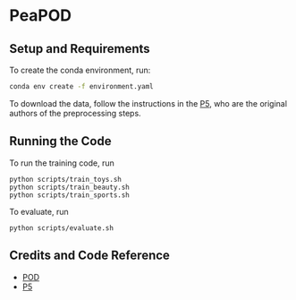 # PeaPOD

## Setup and Requirements

To create the conda environment, run:
```bash
conda env create -f environment.yaml
```
To download the data, follow the instructions in the [P5](https://github.com/jeykigung/P5), who are the original authors of the preprocessing steps.
## Running the Code
To run the training code, run
```
python scripts/train_toys.sh
python scripts/train_beauty.sh
python scripts/train_sports.sh
```

To evaluate, run
```
python scripts/evaluate.sh
```
## Credits and Code Reference
* [POD](https://github.com/lileipisces/POD/)
* [P5](https://github.com/jeykigung/P5)

